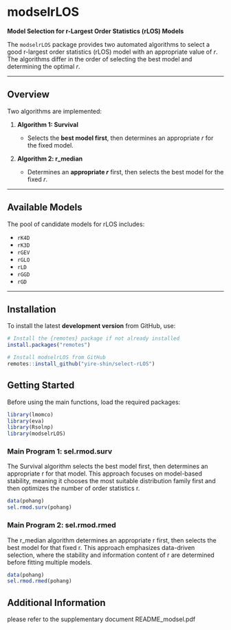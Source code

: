 

# modselrLOS

**Model Selection for r-Largest Order Statistics (rLOS) Models**

The `modselrLOS` package provides two automated algorithms to select a good r-largest order statistics (rLOS) model with an appropriate value of *r*.  
The algorithms differ in the order of selecting the best model and determining the optimal *r*.

---

## Overview

Two algorithms are implemented:

1. **Algorithm 1: Survival**
   - Selects the **best model first**, then determines an appropriate *r* for the fixed model.

2. **Algorithm 2: r_median**
   - Determines an **appropriate *r*** first, then selects the best model for the fixed *r*.

---

## Available Models

The pool of candidate models for rLOS includes:

- `rK4D`  
- `rK3D`  
- `rGEV`  
- `rGLO`  
- `rLD`  
- `rGGD`  
- `rGD`

---

## Installation

To install the latest **development version** from GitHub, use:

```r
# Install the {remotes} package if not already installed
install.packages("remotes")

# Install modselrLOS from GitHub
remotes::install_github("yire-shin/select-rLOS")
```


## Getting Started

Before using the main functions, load the required packages:

```r
library(lmomco)
library(eva)
library(Rsolnp)
library(modselrLOS)
```

### Main Program 1: sel.rmod.surv

The Survival algorithm selects the best model first, then determines an appropriate r for that model.
This approach focuses on model-based stability, meaning it chooses the most suitable distribution family first and then optimizes the number of order statistics r.

```r
data(pohang)
sel.rmod.surv(pohang)
```

### Main Program 2: sel.rmod.rmed

The r_median algorithm determines an appropriate r first, then selects the best model for that fixed r.
This approach emphasizes data-driven selection, where the stability and information content of r are determined before fitting multiple models.

```r
data(pohang)
sel.rmod.rmed(pohang)
```


## Additional Information

please refer to the supplementary document README_modsel.pdf
